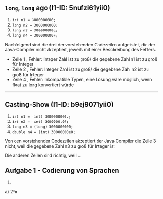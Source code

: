 ## `long`, `long` ago (I1-ID: 5nufzi61yii0)

1. `int n1 = 3000000000;`
2. `long n2 = 3000000000;`
3. `long n3 = 300000000L;`
4. `long n4 = 300000000F;`

Nachfolgend sind die drei der vorstehenden Codezeilen aufgelistet,
die der Java-Compiler nicht akzeptiert,
jeweils mit einer Beschreibung des Fehlers.

* Zeile 1 , Fehler: Integer Zahl ist zu groß/ die gegebene Zahl n1 ist zu groß für Integer 
* Zeile 2 , Fehler: Integer Zahl ist zu groß/ die gegebene Zahl n2 ist zu groß für Integer 
* Zeile 4 , Fehler: Inkompatible Typen, eine Lösung wäre möglich, wenn float zu long konvertiert würde

---

## Casting-Show (I1-ID: b9ej9071yii0)

1. `int n1 = (int) 3000000000.;`
2. `int n2 = (int) 3000000.0f;`
3. `long n3 = (long) 3000000000;`
4. `double n4 = (int) 30000000e0;`

Von den vorstehenden Codezeilen akzeptiert der Java-Compiler die Zeile 3 nicht, weil die gegebene Zahl n3 zu groß für Integer ist

Die anderen Zeilen sind richtig, weil ... 








## Aufgabe 1 - Codierung von Sprachen

1. 
 a) 2^n
